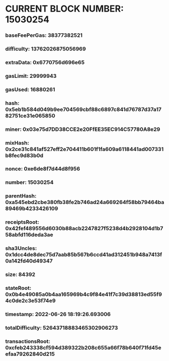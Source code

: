 # CURRENT BLOCK NUMBER: 15030254

### baseFeePerGas: 38377382521
### difficulty: 13762026875056969
### extraData: 0x6770756d696e65
### gasLimit: 29999943
### gasUsed: 16880261
### hash: 0x5eb1b584d049b9ee704569cbf88c6897c841d76787d37a1782751ce31e065850
### miner: 0x03e75d7DD38CCE2e20FfEE35EC914C57780A8e29
### mixHash: 0x2ce31c841af527eff2e704411b601f1fa609a6118441ad007331b8fec9d83b0d
### nonce: 0xe6de8f7d44d8f956
### number: 15030254
### parentHash: 0xa545ebd2cbe380fb38fe2b746ad24a669264f58bb79464ba89469b4233426109
### receiptsRoot: 0x42fef489556d6030b88acb2247827f5238d4b2928104d1b758abfd116deda3ae
### sha3Uncles: 0x1dcc4de8dec75d7aab85b567b6ccd41ad312451b948a7413f0a142fd40d49347
### size: 84392
### stateRoot: 0x0b4e49085a0b4aa165969b4c9f84e41f7c39d38813ed55f94c0de2c3e53f74e9
### timestamp: 2022-06-26 18:19:26.693006
### totalDifficulty: 52643718883465302906273
### transactionsRoot: 0xcfeb243338cf594d389322b208c655a66f78b640f71fd45eefaa79262840d215
